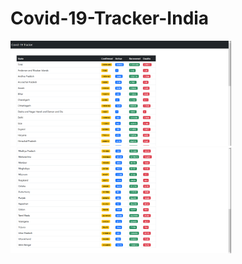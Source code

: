 # Covid-19-Tracker-India

<img src="https://github.com/Xeromola/Covid-19-Tracker-India/blob/main/Images/img-1.png" height="60%" width="70%">

<img src="https://github.com/Xeromola/Covid-19-Tracker-India/blob/main/Images/img-2.png" height="60%" width="70%">
